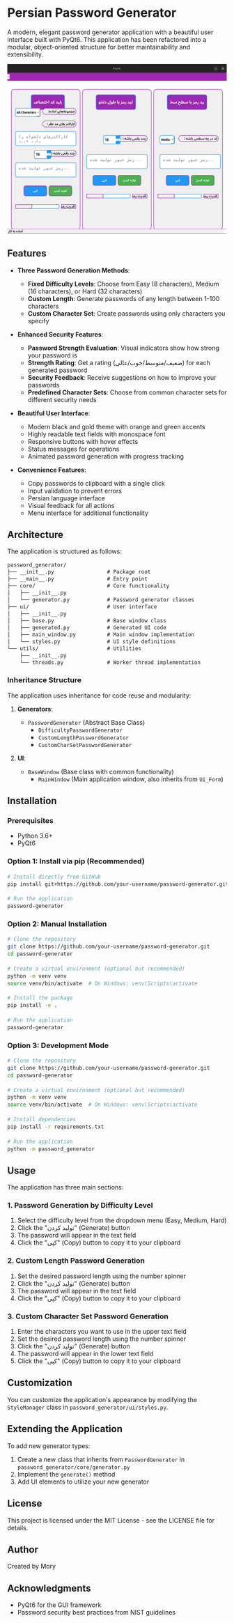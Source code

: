 # Persian Password Generator

A modern, elegant password generator application with a beautiful user interface built with PyQt6. This application has been refactored into a modular, object-oriented structure for better maintainability and extensibility.

![img.png](image/img.png)

## Features

- **Three Password Generation Methods**:
  - **Fixed Difficulty Levels**: Choose from Easy (8 characters), Medium (16 characters), or Hard (32 characters)
  - **Custom Length**: Generate passwords of any length between 1-100 characters
  - **Custom Character Set**: Create passwords using only characters you specify

- **Enhanced Security Features**:
  - **Password Strength Evaluation**: Visual indicators show how strong your password is
  - **Strength Rating**: Get a rating (ضعیف/متوسط/خوب/عالی) for each generated password
  - **Security Feedback**: Receive suggestions on how to improve your passwords
  - **Predefined Character Sets**: Choose from common character sets for different security needs

- **Beautiful User Interface**:
  - Modern black and gold theme with orange and green accents
  - Highly readable text fields with monospace font
  - Responsive buttons with hover effects
  - Status messages for operations
  - Animated password generation with progress tracking

- **Convenience Features**:
  - Copy passwords to clipboard with a single click
  - Input validation to prevent errors
  - Persian language interface
  - Visual feedback for all actions
  - Menu interface for additional functionality

## Architecture

The application is structured as follows:

```
password_generator/
├── __init__.py                 # Package root
├── __main__.py                 # Entry point
├── core/                       # Core functionality
│   ├── __init__.py
│   └── generator.py            # Password generator classes
├── ui/                         # User interface
│   ├── __init__.py
│   ├── base.py                 # Base window class
│   ├── generated.py            # Generated UI code
│   ├── main_window.py          # Main window implementation
│   └── styles.py               # UI style definitions
└── utils/                      # Utilities
    ├── __init__.py
    └── threads.py              # Worker thread implementation
```

### Inheritance Structure

The application uses inheritance for code reuse and modularity:

1. **Generators**:
   - `PasswordGenerator` (Abstract Base Class)
     - `DifficultyPasswordGenerator`
     - `CustomLengthPasswordGenerator`
     - `CustomCharSetPasswordGenerator`

2. **UI**:
   - `BaseWindow` (Base class with common functionality)
     - `MainWindow` (Main application window, also inherits from `Ui_Form`)

## Installation

### Prerequisites

- Python 3.6+
- PyQt6

### Option 1: Install via pip (Recommended)

```bash
# Install directly from GitHub
pip install git+https://github.com/your-username/password-generator.git

# Run the application
password-generator
```

### Option 2: Manual Installation

```bash
# Clone the repository
git clone https://github.com/your-username/password-generator.git
cd password-generator

# Create a virtual environment (optional but recommended)
python -m venv venv
source venv/bin/activate  # On Windows: venv\Scripts\activate

# Install the package
pip install -e .

# Run the application
password-generator
```

### Option 3: Development Mode

```bash
# Clone the repository
git clone https://github.com/your-username/password-generator.git
cd password-generator

# Create a virtual environment (optional but recommended)
python -m venv venv
source venv/bin/activate  # On Windows: venv\Scripts\activate

# Install dependencies
pip install -r requirements.txt

# Run the application
python -m password_generator
```

## Usage

The application has three main sections:

### 1. Password Generation by Difficulty Level

1. Select the difficulty level from the dropdown menu (Easy, Medium, Hard)
2. Click the "تولید کردن" (Generate) button
3. The password will appear in the text field
4. Click the "کپی" (Copy) button to copy it to your clipboard

### 2. Custom Length Password Generation

1. Set the desired password length using the number spinner
2. Click the "تولید کردن" (Generate) button
3. The password will appear in the text field
4. Click the "کپی" (Copy) button to copy it to your clipboard

### 3. Custom Character Set Password Generation

1. Enter the characters you want to use in the upper text field
2. Set the desired password length using the number spinner
3. Click the "تولید کردن" (Generate) button
4. The password will appear in the lower text field
5. Click the "کپی" (Copy) button to copy it to your clipboard

## Customization

You can customize the application's appearance by modifying the `StyleManager` class in `password_generator/ui/styles.py`.

## Extending the Application

To add new generator types:

1. Create a new class that inherits from `PasswordGenerator` in `password_generator/core/generator.py`
2. Implement the `generate()` method
3. Add UI elements to utilize your new generator

## License

This project is licensed under the MIT License - see the LICENSE file for details.

## Author

Created by Mory

## Acknowledgments

- PyQt6 for the GUI framework
- Password security best practices from NIST guidelines 